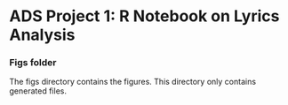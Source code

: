 # ADS Project 1:  R Notebook on Lyrics Analysis

### Figs folder

The figs directory contains the figures. This directory only contains generated files.
